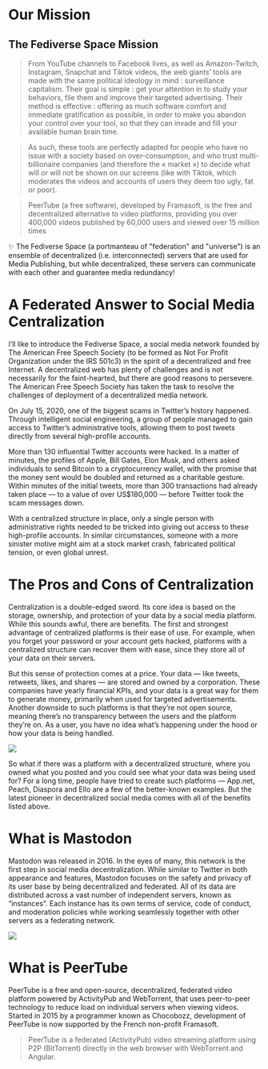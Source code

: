 # Our Mission

## The Fediverse Space Mission

>From YouTube channels to Facebook lives, as well as Amazon-Twitch, Instagram, Snapchat and Tiktok videos, the web giants’ tools are made with the same political ideology in mind : surveillance capitalism. Their goal is simple : get your attention in to study your behaviors, file them and improve their targeted advertising. Their method is effective : offering as much software comfort and immediate gratification as possible, in order to make you abandon your control over your tool, so that they can invade and fill your available human brain time.

>As such, these tools are perfectly adapted for people who have no issue with a society based on over-consumption, and who trust multi-billionaire companies (and therefore the « market ») to decide what will or will not be shown on our screens (like with Tiktok, which moderates the videos and accounts of users they deem too ugly, fat or poor).

>PeerTube (a free software), developed by Framasoft, is the free and decentralized alternative to video platforms, providing you over 400,000 videos published by 60,000 users and viewed over 15 million times

✨​ The Fediverse Space (a portmanteau of "federation" and "universe") is an ensemble of decentralized (i.e. interconnected) servers that are used for Media Publishing, but while decentralized, these servers can communicate with each other and guarantee media redundancy! 

# A Federated Answer to Social Media Centralization

I’ll like to introduce the Fediverse Space, a social media network founded by The American Free Speech Society (to be formed as Not For Profit Organization under the
IRS 501c3) in the spirit of a decentralized and free Internet. A decentralized web has plenty of challenges and is not necessarily for the faint-hearted, but there are good
reasons to persevere. The American Free Speech Society has taken the task to resolve the challenges of deployment of a decentralized media network.

On July 15, 2020, one of the biggest scams in Twitter’s history happened. Through intelligent social engineering, a group of people managed to gain access to Twitter’s
administrative tools, allowing them to post tweets directly from several high-profile accounts.

More than 130 influential Twitter accounts were hacked. In a matter of minutes, the profiles of Apple, Bill Gates, Elon Musk, and others asked individuals to send Bitcoin to a
cryptocurrency wallet, with the promise that the money sent would be doubled and returned as a charitable gesture. Within minutes of the initial tweets, more than 300 transactions had already taken place — to a value of over US$180,000 — before Twitter took the scam messages down.

With a centralized structure in place, only a single person with administrative rights needed to be tricked into giving out access to these high-profile accounts. In similar
circumstances, someone with a more sinister motive might aim at a stock market crash, fabricated political tension, or even global unrest.

# The Pros and Cons of Centralization

Centralization is a double-edged sword. Its core idea is based on the storage, ownership, and protection of your data by a social media platform. While this sounds awful, there are benefits. The first and strongest advantage of centralized platforms is their ease of use. For example, when you forget your password or your account gets hacked, platforms with a centralized structure can recover them with ease, since they store all of your data on their servers.

But this sense of protection comes at a price. Your data — like tweets, retweets, likes, and shares — are stored and owned by a corporation. These companies have yearly financial KPIs, and your data is a great way for them to generate money, primarily when used for targeted advertisements. Another downside to such platforms is that they’re not open source, meaning there’s no transparency between the users and the platform they’re on. As a user, you have no idea what’s happening under the hood or how your data is being
handled. 

![](https://i.ibb.co/WF1xW7b/dectralized-v1-resize.png)

So what if there was a platform with a decentralized structure, where you owned what you posted and you could see what your data was being used for? For a long time, people
have tried to create such platforms — App.net, Peach, Diaspora and Ello are a few of the better-known examples. But the latest pioneer in decentralized social media comes with all of the benefits listed above.

# What is Mastodon

Mastodon was released in 2016. In the eyes of many, this network is the first step in social media decentralization. While similar to Twitter in both appearance and features,
Mastodon focuses on the safety and privacy of its user base by being decentralized and federated. All of its data are distributed across a vast number of independent servers,
known as “instances”. Each instance has its own terms of service, code of conduct, and moderation policies while working seamlessly together with other servers as a federating
network.

![](https://i.ibb.co/fFxZLqB/unnamed.png)

# What is PeerTube

PeerTube is a free and open-source, decentralized, federated video platform powered by ActivityPub and WebTorrent, that uses peer-to-peer technology to reduce load on
individual servers when viewing videos. Started in 2015 by a programmer known as Chocobozz, development of PeerTube is now supported by the French non-profit Framasoft. 

>PeerTube is a federated (ActivityPub) video streaming platform using P2P (BitTorrent) directly in the web browser with WebTorrent and Angular.
